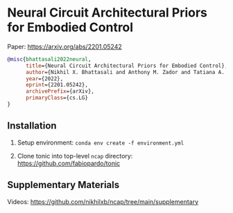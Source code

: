 # Neural Circuit Architectural Priors for Embodied Control

Paper: https://arxiv.org/abs/2201.05242

```bibtex
@misc{bhattasali2022neural,
      title={Neural Circuit Architectural Priors for Embodied Control}, 
      author={Nikhil X. Bhattasali and Anthony M. Zador and Tatiana A. Engel},
      year={2022},
      eprint={2201.05242},
      archivePrefix={arXiv},
      primaryClass={cs.LG}
}
```


## Installation

1. Setup environment: `conda env create -f environment.yml`

2. Clone tonic into top-level `ncap` directory: https://github.com/fabiopardo/tonic

## Supplementary Materials

Videos: https://github.com/nikhilxb/ncap/tree/main/supplementary
